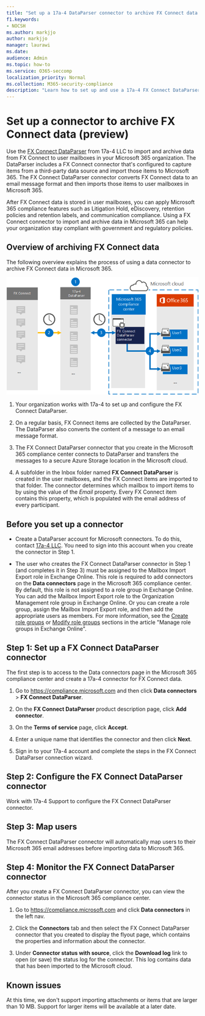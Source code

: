 ```yaml
---
title: "Set up a 17a-4 DataParser connector to archive FX Connect data in Microsoft 365"
f1.keywords:
- NOCSH
ms.author: markjjo
author: markjjo
manager: laurawi
ms.date: 
audience: Admin
ms.topic: how-to
ms.service: O365-seccomp
localization_priority: Normal
ms.collection: M365-security-compliance
description: "Learn how to set up and use a 17a-4 FX Connect DataParser connector to import and archive FX Connect data in Microsoft 365."
---
```


# Set up a connector to archive FX Connect data (preview)

Use the [FX Connect DataParser](https://www.17a-4.com/dataparser-roadmap/) from 17a-4 LLC to import and archive data from FX Connect to user mailboxes in your Microsoft 365 organization. The DataParser includes a FX Connect connector that's configured to capture items from a third-party data source and import those items to Microsoft 365. The FX Connect DataParser connector converts FX Connect data to an email message format and then imports those items to user mailboxes in Microsoft 365.

After FX Connect data is stored in user mailboxes, you can apply Microsoft 365 compliance features such as Litigation Hold, eDiscovery, retention policies and retention labels, and communication compliance. Using a FX Connect connector to import and archive data in Microsoft 365 can help your organization stay compliant with government and regulatory policies.

## Overview of archiving FX Connect data

The following overview explains the process of using a data connector to archive FX Connect data in Microsoft 365.

![Archiving workflow for FX Connect data from 17a-4](../media/FXConnectDataParserConnectorWorkflow.png)

1. Your organization works with 17a-4 to set up and configure the FX Connect DataParser.

2. On a regular basis, FX Connect items are collected by the DataParser. The DataParser also converts the content of a message to an email message format.

3. The FX Connect DataParser connector that you create in the Microsoft 365 compliance center connects to DataParser and transfers the messages to a secure Azure Storage location in the Microsoft cloud.

4. A subfolder in the Inbox folder named **FX Connect DataParser** is created in the user mailboxes, and the FX Connect items are imported to that folder. The connector determines which mailbox to import items to by using the value of the *Email* property. Every FX Connect item contains this property, which is populated with the email address of every participant.

## Before you set up a connector

- Create a DataParser account for Microsoft connectors. To do this, contact [17a-4 LLC](https://www.17a-4.com/contact/). You need to sign into this account when you create the connector in Step 1.

- The user who creates the FX Connect DataParser connector in Step 1 (and completes it in Step 3) must be assigned to the Mailbox Import Export role in Exchange Online. This role is required to add connectors on the **Data connectors** page in the Microsoft 365 compliance center. By default, this role is not assigned to a role group in Exchange Online. You can add the Mailbox Import Export role to the Organization Management role group in Exchange Online. Or you can create a role group, assign the Mailbox Import Export role, and then add the appropriate users as members. For more information, see the [Create role groups](/Exchange/permissions-exo/role-groups#create-role-groups) or [Modify role groups](/Exchange/permissions-exo/role-groups#modify-role-groups) sections in the article "Manage role groups in Exchange Online".

## Step 1: Set up a FX Connect DataParser connector

The first step is to access to the Data connectors page in the Microsoft 365 compliance center and create a 17a-4 connector for FX Connect data.

1. Go to <https://compliance.microsoft.com> and then click **Data connectors** > **FX Connect DataParser**.

2. On the **FX Connect DataParser** product description page, click **Add connector**.

3. On the **Terms of service** page, click **Accept**.

4. Enter a unique name that identifies the connector and then click **Next**.

5. Sign in to your 17a-4 account and complete the steps in the FX Connect DataParser connection wizard.

## Step 2: Configure the FX Connect DataParser connector

Work with 17a-4 Support to configure the FX Connect DataParser connector.

## Step 3: Map users

The FX Connect DataParser connector will automatically map users to their Microsoft 365 email addresses before importing data to Microsoft 365.

## Step 4: Monitor the FX Connect DataParser connector

After you create a FX Connect DataParser connector, you can view the connector status in the Microsoft 365 compliance center.

1. Go to <https://compliance.microsoft.com> and click **Data connectors** in the left nav.

2. Click the **Connectors** tab and then select the FX Connect DataParser connector that you created to display the flyout page, which contains the properties and information about the connector.

3. Under **Connector status with source**, click the **Download log** link to open (or save) the status log for the connector. This log contains data that has been imported to the Microsoft cloud.

## Known issues

At this time, we don't support importing attachments or items that are larger than 10 MB. Support for larger items will be available at a later date.
